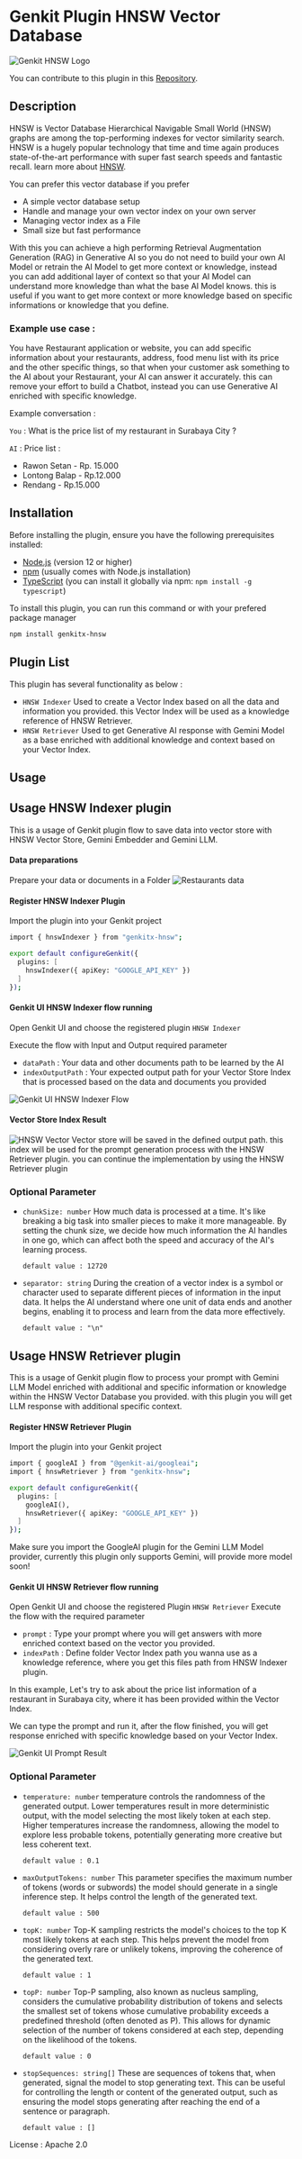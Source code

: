 # Genkit Plugin HNSW Vector Database

![Genkit HNSW Logo](https://github.com/retzd-tech/genkitx-hnsw/blob/main/assets/genkit-hnsw-logo.png?raw=true)

You can contribute to this plugin in this [Repository](https://github.com/TheFireCo/genkit-plugins/tree/main/plugins/hnsw).

## Description
HNSW is Vector Database Hierarchical Navigable Small World (HNSW) graphs are among the top-performing indexes for vector similarity search. HNSW is a hugely popular technology that time and time again produces state-of-the-art performance with super fast search speeds and fantastic recall. learn more about [HNSW](https://www.pinecone.io/learn/series/faiss/hnsw).

You can prefer this vector database if you prefer
- A simple vector database setup
- Handle and manage your own vector index on your own server
- Managing vector index as a File
- Small size but fast performance

With this you can achieve a high performing Retrieval Augmentation Generation (RAG) in Generative AI so you do not need to build your own AI Model or retrain the AI Model to get more context or knowledge, instead you can add additional layer of context so that your AI Model can understand more knowledge than what the base AI Model knows. this is useful if you want to get more context or more knowledge based on specific informations or knowledge that you define.

### Example use case :
You have Restaurant application or website, you can add specific information about your restaurants, address, food menu list with its price and the other specific things, so that when your customer ask something to the AI about your Restaurant, your AI can answer it accurately. this can remove your effort to build a Chatbot, instead you can use Generative AI enriched with specific knowledge.

Example conversation :

`You` : What is the price list of my restaurant in Surabaya City ?

`AI` : Price list :
- Rawon Setan - Rp. 15.000
- Lontong Balap - Rp.12.000
- Rendang - Rp.15.000

## Installation
Before installing the plugin, ensure you have the following prerequisites installed:
- [Node.js](https://nodejs.org/) (version 12 or higher)
- [npm](https://www.npmjs.com/) (usually comes with Node.js installation)
- [TypeScript](https://www.typescriptlang.org/) (you can install it globally via npm: `npm install -g typescript`)

To install this plugin, you can run this command or with your prefered package manager

```bash
npm install genkitx-hnsw
```

## Plugin List
This plugin has several functionality as below :
- `HNSW Indexer`
  Used to create a Vector Index based on all the data and information you provided. this Vector Index will be used as a knowledge reference of HNSW Retriever.
- `HNSW Retriever`
  Used to get Generative AI response with Gemini Model as a base enriched with additional knowledge and context based on your Vector Index.

## Usage

## Usage HNSW Indexer plugin
This is a usage of Genkit plugin flow to save data into vector store with HNSW Vector Store, Gemini Embedder and Gemini LLM.

#### Data preparations
Prepare your data or documents in a Folder
![Restaurants data](https://github.com/retzd-tech/genkitx-hnsw/blob/main/assets/restaurants-data.png?raw=true)

#### Register HNSW Indexer Plugin
Import the plugin into your Genkit project
```bash
import { hnswIndexer } from "genkitx-hnsw";

export default configureGenkit({
  plugins: [
    hnswIndexer({ apiKey: "GOOGLE_API_KEY" })
  ]
});
```

#### Genkit UI HNSW Indexer flow running
Open Genkit UI and choose the registered plugin `HNSW Indexer`

Execute the flow with Input and Output required parameter
- `dataPath` : Your data and other documents path to be learned by the AI
- `indexOutputPath` : Your expected output path for your Vector Store Index that is processed based on the data and documents you provided

![Genkit UI HNSW Indexer Flow](https://github.com/retzd-tech/genkitx-hnsw/blob/main/assets/hnsw-indexer-flow.png?raw=true)

#### Vector Store Index Result
![HNSW Vector](https://github.com/retzd-tech/genkitx-hnsw/blob/main/assets/hnsw-indexer-result.png?raw=true)
Vector store will be saved in the defined output path. this index will be used for the prompt generation process with the HNSW Retriever plugin. you can continue the implementation by using the HNSW Retriever plugin 

### Optional Parameter
  - `chunkSize: number`
  How much data is processed at a time. It's like breaking a big task into smaller pieces to make it more manageable. By setting the chunk size, we decide how much information the AI handles in one go, which can affect both the speed and accuracy of the AI's learning process.

    `default value : 12720`
  - `separator: string`
  During the creation of a vector index is a symbol or character used to separate different pieces of information in the input data. It helps the AI understand where one unit of data ends and another begins, enabling it to process and learn from the data more effectively.

    `default value : "\n"`

## Usage HNSW Retriever plugin
This is a usage of Genkit plugin flow to process your prompt with Gemini LLM Model enriched with additional and specific information or knowledge within the HNSW Vector Database you provided. with this plugin you will get LLM response with additional specific context.


#### Register HNSW Retriever Plugin
Import the plugin into your Genkit project
```bash
import { googleAI } from "@genkit-ai/googleai";
import { hnswRetriever } from "genkitx-hnsw";

export default configureGenkit({
  plugins: [
    googleAI(),
    hnswRetriever({ apiKey: "GOOGLE_API_KEY" })
  ]
});
```
Make sure you import the GoogleAI plugin for the Gemini LLM Model provider, currently this plugin only supports Gemini, will provide more model soon!

#### Genkit UI HNSW Retriever flow running
Open Genkit UI and choose the registered Plugin `HNSW Retriever`
Execute the flow with the required parameter
- `prompt` : Type your prompt where you will get answers with more enriched context based on the vector you provided.
- `indexPath` : Define folder Vector Index path you wanna use as a knowledge reference, where you get this files path from HNSW Indexer plugin.

In this example, Let's try to ask about the price list information of a restaurant in Surabaya city, where it has been provided within the Vector Index.

We can type the prompt and run it, after the flow finished, you will get response enriched with specific knowledge based on your Vector Index.

![Genkit UI Prompt Result](https://github.com/retzd-tech/genkit-hnsw/blob/main/assets/hnsw-retriever-flow.png?raw=true)

### Optional Parameter
  - `temperature: number`
  temperature controls the randomness of the generated output. Lower temperatures result in more deterministic output, with the model selecting the most likely token at each step. Higher temperatures increase the randomness, allowing the model to explore less probable tokens, potentially generating more creative but less coherent text.

    `default value : 0.1`
  - `maxOutputTokens: number`
  This parameter specifies the maximum number of tokens (words or subwords) the model should generate in a single inference step. It helps control the length of the generated text.

    `default value : 500`
  - `topK: number`
  Top-K sampling restricts the model's choices to the top K most likely tokens at each step. This helps prevent the model from considering overly rare or unlikely tokens, improving the coherence of the generated text.

    `default value : 1`
  - `topP: number`
  Top-P sampling, also known as nucleus sampling, considers the cumulative probability distribution of tokens and selects the smallest set of tokens whose cumulative probability exceeds a predefined threshold (often denoted as P). This allows for dynamic selection of the number of tokens considered at each step, depending on the likelihood of the tokens.

    `default value : 0`
  - `stopSequences: string[]`
  These are sequences of tokens that, when generated, signal the model to stop generating text. This can be useful for controlling the length or content of the generated output, such as ensuring the model stops generating after reaching the end of a sentence or paragraph.

    `default value : []`

License : Apache 2.0